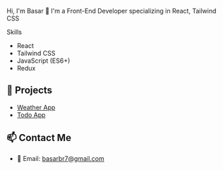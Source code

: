 Hi, I'm Basar 👋
I'm a Front-End Developer specializing in React, Tailwind CSS

Skills
- React
- Tailwind CSS
- JavaScript (ES6+)
- Redux

## 📂 Projects
- [Weather App](https://weather-app2-silk-alpha.vercel.app)
- [Todo App](https://todo-list-one-theta-38.vercel.app/)

## 📫 Contact Me
- 📧 Email: basarbr7@gmail.com
